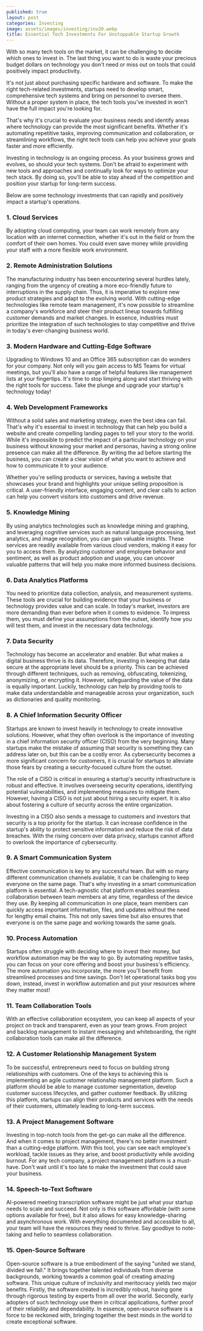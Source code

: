 ```yaml
---
published: true
layout: post
categories: Investing
image: assets/images/investing/inv20.webp
title: Essential Tech Investments For Unstoppable Startup Growth
---
```


With so many tech tools on the market, it can be challenging to decide which ones to invest in. The last thing you want to do is waste your precious budget dollars on technology you don't need or miss out on tools that could positively impact productivity.

It's not just about purchasing specific hardware and software. To make the right tech-related investments, startups need to develop smart, comprehensive tech systems and bring on personnel to oversee them. Without a proper system in place, the tech tools you've invested in won't have the full impact you're looking for.

That's why it's crucial to evaluate your business needs and identify areas where technology can provide the most significant benefits. Whether it's automating repetitive tasks, improving communication and collaboration, or streamlining workflows, the right tech tools can help you achieve your goals faster and more efficiently.

Investing in technology is an ongoing process. As your business grows and evolves, so should your tech systems. Don't be afraid to experiment with new tools and approaches and continually look for ways to optimize your tech stack. By doing so, you'll be able to stay ahead of the competition and position your startup for long-term success.

Below are some technology investments that can rapidly and positively impact a startup's operations.

### 1. Cloud Services
By adopting cloud computing, your team can work remotely from any location with an internet connection, whether it's out in the field or from the comfort of their own homes. You could even save money while providing your staff with a more flexible work environment.

### 2. Remote Administration Solutions
The manufacturing industry has been encountering several hurdles lately, ranging from the urgency of creating a more eco-friendly future to interruptions in the supply chain. Thus, it is imperative to explore new product strategies and adapt to the evolving world. With cutting-edge technologies like remote team management, it's now possible to streamline a company's workforce and steer their product lineup towards fulfilling customer demands and market changes. In essence, industries must prioritize the integration of such technologies to stay competitive and thrive in today's ever-changing business world.

### 3. Modern Hardware and Cutting-Edge Software
Upgrading to Windows 10 and an Office 365 subscription can do wonders for your company. Not only will you gain access to MS Teams for virtual meetings, but you'll also have a range of helpful features like management lists at your fingertips. It's time to stop limping along and start thriving with the right tools for success. Take the plunge and upgrade your startup's technology today!

### 4. Web Development Frameworks
Without a solid sales and marketing strategy, even the best idea can fail. That's why it's essential to invest in technology that can help you build a website and create compelling landing pages to tell your story to the world.
While it's impossible to predict the impact of a particular technology on your business without knowing your market and personas, having a strong online presence can make all the difference. By writing the ad before starting the business, you can create a clear vision of what you want to achieve and how to communicate it to your audience.

Whether you're selling products or services, having a website that showcases your brand and highlights your unique selling proposition is critical. A user-friendly interface, engaging content, and clear calls to action can help you convert visitors into customers and drive revenue.

### 5. Knowledge Mining
By using analytics technologies such as knowledge mining and graphing, and leveraging cognitive services such as natural language processing, text analytics, and image recognition, you can gain valuable insights. These services are readily available from various cloud vendors, making it easy for you to access them. By analyzing customer and employee behavior and sentiment, as well as product adoption and usage, you can uncover valuable patterns that will help you make more informed business decisions.

### 6. Data Analytics Platforms
You need to prioritize data collection, analysis, and measurement systems. These tools are crucial for building evidence that your business or technology provides value and can scale. In today's market, investors are more demanding than ever before when it comes to evidence. To impress them, you must define your assumptions from the outset, identify how you will test them, and invest in the necessary data technology.

### 7. Data Security
Technology has become an accelerator and enabler. But what makes a digital business thrive is its data. Therefore, investing in keeping that data secure at the appropriate level should be a priority. This can be achieved through different techniques, such as removing, obfuscating, tokenizing, anonymizing, or encrypting it. However, safeguarding the value of the data is equally important. Luckily, technology can help by providing tools to make data understandable and manageable across your organization, such as dictionaries and quality monitoring.

### 8. A Chief Information Security Officer
Startups are known to invest heavily in technology to create innovative solutions. However, what they often overlook is the importance of investing in a chief information security officer (CISO) from the very beginning. Many startups make the mistake of assuming that security is something they can address later on, but this can be a costly error. As cybersecurity becomes a more significant concern for customers, it is crucial for startups to alleviate those fears by creating a security-focused culture from the outset.

The role of a CISO is critical in ensuring a startup's security infrastructure is robust and effective. It involves overseeing security operations, identifying potential vulnerabilities, and implementing measures to mitigate them. However, having a CISO is not just about hiring a security expert. It is also about fostering a culture of security across the entire organization.

Investing in a CISO also sends a message to customers and investors that security is a top priority for the startup. It can increase confidence in the startup's ability to protect sensitive information and reduce the risk of data breaches. With the rising concern over data privacy, startups cannot afford to overlook the importance of cybersecurity.

### 9. A Smart Communication System
Effective communication is key to any successful team. But with so many different communication channels available, it can be challenging to keep everyone on the same page. That's why investing in a smart communication platform is essential. A tech-agnostic chat platform enables seamless collaboration between team members at any time, regardless of the device they use. By keeping all communication in one place, team members can quickly access important information, files, and updates without the need for lengthy email chains. This not only saves time but also ensures that everyone is on the same page and working towards the same goals.

### 10. Process Automation
Startups often struggle with deciding where to invest their money, but workflow automation may be the way to go. By automating repetitive tasks, you can focus on your core offering and boost your business's efficiency. The more automation you incorporate, the more you'll benefit from streamlined processes and time savings. Don't let operational tasks bog you down, instead, invest in workflow automation and put your resources where they matter most!

### 11. Team Collaboration Tools
With an effective collaboration ecosystem, you can keep all aspects of your project on track and transparent, even as your team grows. From project and backlog management to instant messaging and whiteboarding, the right collaboration tools can make all the difference.

### 12. A Customer Relationship Management System
To be successful, entrepreneurs need to focus on building strong relationships with customers. One of the keys to achieving this is implementing an agile customer relationship management platform. Such a platform should be able to manage customer segmentation, develop customer success lifecycles, and gather customer feedback. By utilizing this platform, startups can align their products and services with the needs of their customers, ultimately leading to long-term success.

### 13. A Project Management Software
Investing in top-notch tools from the get-go can make all the difference. And when it comes to project management, there's no better investment than a cutting-edge platform. With this tool, you can see each employee's workload, tackle issues as they arise, and boost productivity while avoiding burnout. For any tech company, a project management platform is a must-have. Don't wait until it's too late to make the investment that could save your business.

### 14. Speech-to-Text Software
AI-powered meeting transcription software might be just what your startup needs to scale and succeed. Not only is this software affordable (with some options available for free), but it also allows for easy knowledge-sharing and asynchronous work. With everything documented and accessible to all, your team will have the resources they need to thrive. Say goodbye to note-taking and hello to seamless collaboration.

### 15. Open-Source Software
Open-source software is a true embodiment of the saying "united we stand, divided we fall." It brings together talented individuals from diverse backgrounds, working towards a common goal of creating amazing software. This unique culture of inclusivity and meritocracy yields two major benefits. Firstly, the software created is incredibly robust, having gone through rigorous testing by experts from all over the world. Secondly, early adopters of such technology use them in critical applications, further proof of their reliability and dependability. In essence, open-source software is a force to be reckoned with, bringing together the best minds in the world to create exceptional software.
